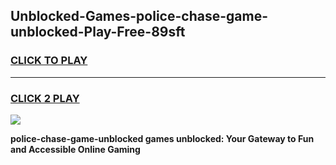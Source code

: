 
## Unblocked-Games-police-chase-game-unblocked-Play-Free-89sft
<h3>
<a href="https://premium76.site?title=police-chase-game-unblocked&ref=23A">CLICK TO PLAY</a></h3>
<hr>

<h3>
<a href="https://premium76.site?title=police-chase-game-unblocked&ref=23A">CLICK 2 PLAY</a>
  
</h3>

<a href="https://premium76.site?title=police-chase-game-unblocked&ref=23A"><img src="https://clearcache.store/games.png"></a>


**police-chase-game-unblocked games unblocked: Your Gateway to Fun and Accessible Online Gaming**
